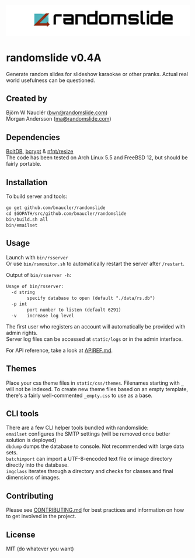 
![randomslide logo](visuals/randomslide-08.png)


# randomslide v0.4A
Generate random slides for slideshow karaokae or other pranks. Actual real world usefulness can be questioned.

## Created by
Björn W Nauclér (bwn@randomslide.com)  
Morgan Andersson (ma@randomslide.com)

## Dependencies
[BoltDB](https://github.com/boltdb/bolt), [bcrypt](https://golang.org/x/crypto/bcrypt) & [nfnt/resize](https://github.com/nfnt/resize)  
The code has been tested on Arch Linux 5.5 and FreeBSD 12, but should be fairly portable.

## Installation
To build server and tools:  
```
go get github.com/bnaucler/randomslide
cd $GOPATH/src/github.com/bnaucler/randomslide
bin/build.sh all
bin/emailset
```

## Usage
Launch with `bin/rsserver`  
Or use `bin/rsmonitor.sh` to automatically restart the server after `/restart`.

Output of `bin/rsserver -h`:  
```
Usage of bin/rsserver:
  -d string
    	specify database to open (default "./data/rs.db")
  -p int
    	port number to listen (default 6291)
  -v	increase log level
```

The first user who registers an account will automatically be provided with admin rights.  
Server log files can be accessed at `static/logs` or in the admin interface.

For API reference, take a look at [APIREF.md](APIREF.md).

## Themes
Place your css theme files in `static/css/themes`. Filenames starting with `_` will not be indexed. To create new theme files based on an empty template, there's a fairly well-commented `_empty.css` to use as a base.

## CLI tools
There are a few CLI helper tools bundled with randomslide:  
`emailset` configures the SMTP settings (will be removed once better solution is deployed)  
`dbdump` dumps the database to console. Not recommended with large data sets.  
`batchimport` can import a UTF-8-encoded text file or image directory directly into the database.  
`imgclass` iterates through a directory and checks for classes and final dimensions of images.

## Contributing
Please see [CONTRIBUTING.md](CONTRIBUTING.md) for best practices and information on how to get involved in the project.

## License
MIT (do whatever you want)
